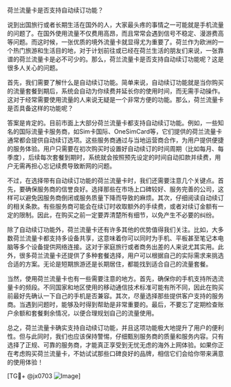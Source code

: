 荷兰流量卡是否支持自动续订功能？

说到出国旅行或者长期生活在国外的人，大家最头疼的事情之一可能就是手机流量的问题了。在国外使用流量不仅费用高昂，而且常常会遇到信号不稳定、漫游费高等问题。而这时候，一张优质的境外流量卡就显得尤为重要了。荷兰作为欧洲的一个热门旅游和生活目的地，对于计划前往或已经在荷兰生活的朋友们来说，一张靠谱的荷兰流量卡是必不可少的。那么，荷兰流量卡是否支持自动续订功能呢？这是很多人关心的问题。

首先，我们需要了解什么是自动续订功能。简单来说，自动续订功能就是当你购买的流量套餐到期后，系统会自动为你续费并延长你的使用时间，而无需手动操作。这对于经常需要使用流量的人来说无疑是一个非常方便的功能。那么，荷兰流量卡是否具备这样的功能呢？

答案是肯定的。目前市面上大部分荷兰流量卡都支持自动续订功能。例如，一些知名的国际流量卡服务商，如Sim卡国际、OneSimCard等，它们提供的荷兰流量卡通常都会提供自动续订选项。这些服务商通过与当地运营商合作，为用户提供便捷的服务体验。用户只需要在初次购买时设置好自动续订的时间周期（比如每月、每季度），后续每次套餐到期时，系统就会按照预先设定的时间自动扣款并续费，用户无需再担心忘记续费导致断网的问题。

不过，在选择带有自动续订功能的荷兰流量卡时，我们还需要注意几个关键点。首先，要确保服务商的信誉良好。选择那些在市场上口碑较好、服务完善的公司，这样可以避免因服务商倒闭或服务质量下降而导致的麻烦。其次，仔细阅读自动续订的相关条款。有些服务商可能会在续订时收取额外的手续费，或者对续订金额有一定的限制。因此，在购买之前一定要弄清楚所有细节，以免产生不必要的纠纷。

除了自动续订功能外，荷兰流量卡还有许多其他的优势值得我们关注。比如，大多数荷兰流量卡都支持多设备共享，这意味着你可以同时为手机、平板甚至笔记本电脑等多个设备提供网络连接。这对于家庭旅行或者商务出差的人来说尤其实用。此外，很多荷兰流量卡还提供了多种套餐选择，用户可以根据自己的实际需求来挑选合适的方案。无论是短期旅游还是长期居住，都能找到适合自己的流量套餐。

当然，使用荷兰流量卡也有一些需要注意的地方。首先，确保你的手机支持所选流量卡的频段。不同国家和地区使用的移动通信技术标准可能有所不同，因此在购买前最好先确认一下自己的手机是否兼容。其次，尽量选择那些提供客户支持的服务商。当遇到问题时，能够及时得到帮助是非常重要的。最后，不要忘了定期检查账户余额和套餐剩余情况，以便合理规划自己的流量使用。

总之，荷兰流量卡确实支持自动续订功能，并且这项功能极大地提升了用户的便利性。但与此同时，我们也应该保持警惕，仔细甄别服务商的质量和服务内容。只有选择了正规、可靠的服务商，才能真正享受到无忧无虑的海外上网体验。如果你正在考虑购买荷兰流量卡，不妨试试那些口碑良好的品牌，相信它们会给你带来满意的使用体验！

[TG💪+ @jx0703 ![Image](https://github.com/user-attachments/assets/dbca1d08-cadb-493c-b0ec-ad6f7a83f270)]